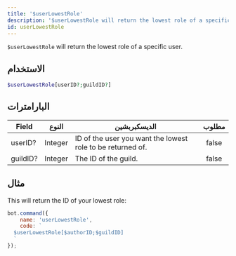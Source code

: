 ```yaml
---
title: '$userLowestRole'
description: '$userLowestRole will return the lowest role of a specific user.'
id: userLowestRole
---
```


`$userLowestRole` will return the lowest role of a specific user.

## الاستخدام

```php
$userLowestRole[userID?;guildID?]
```

## البارامترات

| Field    | النوع   | الديسكبربشين                                               | مطلوب |
| -------- | ------- | ---------------------------------------------------------- | :---: |
| userID?  | Integer | ID of the user you want the lowest role to be returned of. | false |
| guildID? | Integer | The ID of the guild.                                       | false |

## مثال

This will return the ID of your lowest role:

```javascript
bot.command({
    name: 'userLowestRole',
    code: `
  $userLowestRole[$authorID;$guildID]
  `
});
```
